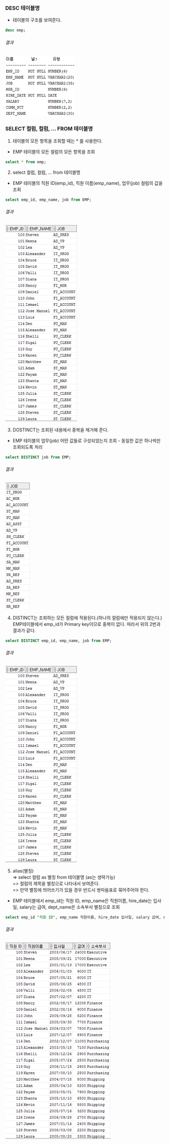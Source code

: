 
### DESC 테이블명
- 테이블의 구조를 보여준다.

``` sql
desc emp;
```
###### 결과
![emp테이블구조](/image_file/emp테이블구조.png)


### SELECT 컬럼, 컬럼, ... FROM 테이블명
1. 테이블의 모든 항목을 조회할 때는 * 를 사용한다.  
- EMP 테이블의 모든 컬럼의 모든 항목을 조회
```sql
select * from emp;
```

2. select 컬럼, 컬럼, ... from 테이블명
- EMP 테이블의 직원 ID(emp_id), 직원 이름(emp_name), 업무(job) 컬럼의 값을 조회

```sql
select emp_id, emp_name, job from EMP;
```

###### 결과
![결과1-1](/image_file/결과1-1.png)

3. DOSTINCT는 조회된 내용에서 중복을 제거해 준다.
- EMP 테이블의 업무(job) 어떤 값들로 구성되었는지 조회 - 동일한 값은 하나씩만 조회되도록 처리  


```sql
select DISTINCT job from EMP;
```

###### 결과
![결과1-2](/image_file/결과1-2.png)

4. DISTINCT는 조회하는 모든 컬럼에 적용된다.(하나의 컬럼에만 적용되지 않는다.)  
EMP테이블에서 emp_id가 Primary key이므로 중복이 없다. 따라서 위의 2번과 결과가 같다.

```sql
select DISTINCT emp_id, emp_name, job from EMP;
```

###### 결과
![결과1-1](/image_file/결과1-1.png)

5. alias(별칭)  
=> select 컬럼 as 별칭 from 테이블명 (as는 생략가능)  
=> 컬럼의 제목을 별칭으로 나타내서 보여준다.  
=> 만약 별칭에 띄어쓰기가 있을 경우 반드시 쌍따옴표로 묶어주어야 한다.  
- EMP 테이블에서 emp_id는 직원 ID, emp_name은 직원이름, hire_date는 입사일, salary는 급여, dept_name은 소속부서 별칭으로 조회

```sql
select emp_id "직원 ID", emp_name 직원이름, hire_date 입사일, salary 급여, dept_name 소속부서 from EMP;
```

###### 결과
![결과1-3](/image_file/결과1-3.png)
